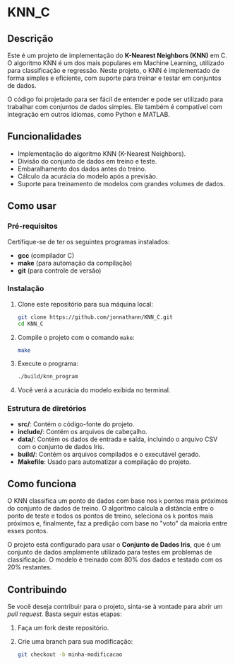 # KNN_C

## Descrição

Este é um projeto de implementação do **K-Nearest Neighbors (KNN)** em C. O algoritmo KNN é um dos mais populares em Machine Learning, utilizado para classificação e regressão. Neste projeto, o KNN é implementado de forma simples e eficiente, com suporte para treinar e testar em conjuntos de dados.

O código foi projetado para ser fácil de entender e pode ser utilizado para trabalhar com conjuntos de dados simples. Ele também é compatível com integração em outros idiomas, como Python e MATLAB.

## Funcionalidades

- Implementação do algoritmo KNN (K-Nearest Neighbors).
- Divisão do conjunto de dados em treino e teste.
- Embaralhamento dos dados antes do treino.
- Cálculo da acurácia do modelo após a previsão.
- Suporte para treinamento de modelos com grandes volumes de dados.

## Como usar

### Pré-requisitos

Certifique-se de ter os seguintes programas instalados:

- **gcc** (compilador C)
- **make** (para automação da compilação)
- **git** (para controle de versão)

### Instalação

1. Clone este repositório para sua máquina local:

    ```bash
    git clone https://github.com/jonnathann/KNN_C.git
    cd KNN_C
    ```

2. Compile o projeto com o comando `make`:

    ```bash
    make
    ```

3. Execute o programa:

    ```bash
    ./build/knn_program
    ```

4. Você verá a acurácia do modelo exibida no terminal.

### Estrutura de diretórios

- **src/**: Contém o código-fonte do projeto.
- **include/**: Contém os arquivos de cabeçalho.
- **data/**: Contém os dados de entrada e saída, incluindo o arquivo CSV com o conjunto de dados Iris.
- **build/**: Contém os arquivos compilados e o executável gerado.
- **Makefile**: Usado para automatizar a compilação do projeto.

## Como funciona

O KNN classifica um ponto de dados com base nos `k` pontos mais próximos do conjunto de dados de treino. O algoritmo calcula a distância entre o ponto de teste e todos os pontos de treino, seleciona os `k` pontos mais próximos e, finalmente, faz a predição com base no "voto" da maioria entre esses pontos.

O projeto está configurado para usar o **Conjunto de Dados Iris**, que é um conjunto de dados amplamente utilizado para testes em problemas de classificação. O modelo é treinado com 80% dos dados e testado com os 20% restantes.

## Contribuindo

Se você deseja contribuir para o projeto, sinta-se à vontade para abrir um *pull request*. Basta seguir estas etapas:

1. Faça um fork deste repositório.
2. Crie uma branch para sua modificação:
   
   ```bash
   git checkout -b minha-modificacao
